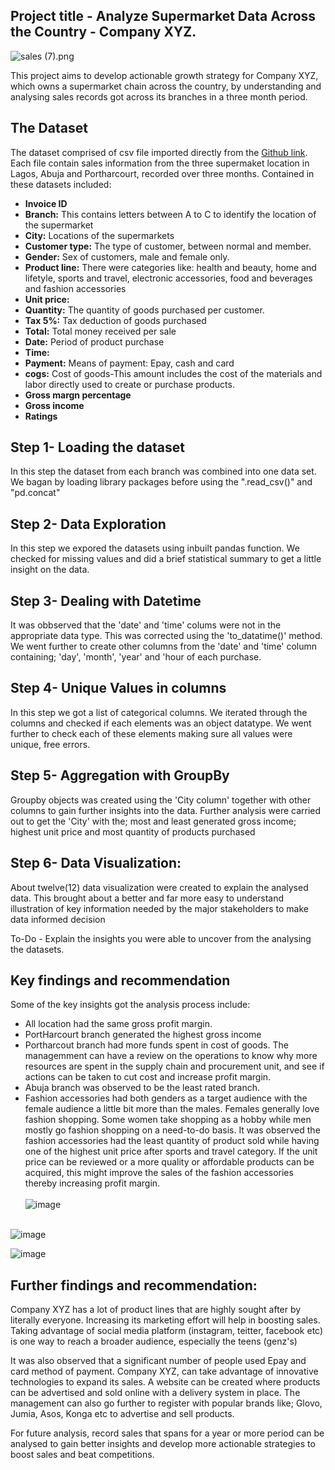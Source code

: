 ## Project title - Analyze Supermarket Data Across the Country - Company XYZ.
![sales (7).png](attachment:b5ae6573-2c23-4007-b936-422b848df8e4.png)

This project aims to develop actionable growth strategy for Company XYZ, which owns a supermarket chain across the country, by understanding and analysing sales records got across its branches in a three month period.


## The Dataset
The dataset comprised of csv file imported directly from the [Github link](https://github.com/Ustacky-dev/Pandas-Analytics-Project). Each file contain sales information from the three supermaket location in Lagos, Abuja and Portharcourt, recorded over three months. Contained in these datasets included:
- **Invoice ID**
- **Branch:** This contains letters between A to C to identify the location of the supermarket
- **City:** Locations of the supermarkets
- **Customer type:** The type of customer, between normal and member.
- **Gender:** Sex of customers, male and female only.
- **Product line:** There were categories like: health and beauty, home and lifetyle, sports and travel, electronic accessories, food and beverages and fashion accessories
- **Unit price:**
- **Quantity:** The quantity of goods purchased per customer.
- **Tax 5%:** Tax deduction of goods purchased
- **Total:** Total money received per sale
- **Date:** Period of product purchase
- **Time:**
- **Payment:** Means of payment: Epay, cash and card
- **cogs:** Cost of goods-This amount includes the cost of the materials and labor directly used to create or purchase products.
- **Gross margn percentage**
- **Gross income**
- **Ratings**

## Step 1- Loading the dataset
In this step the dataset from each branch was combined into one data set. We bagan by loading library packages before using the ".read_csv()" and "pd.concat"

## Step 2- Data Exploration
In this step we expored the datasets using inbuilt pandas function. We checked for missing values and did a brief statistical summary to get a little insight on the data. 

## Step 3- Dealing with Datetime
It was obbserved that the 'date' and 'time' colums were not in the appropriate data type. This was corrected using the 'to_datatime()' method. We went further to create other columns from the 'date' and 'time' column containing; 'day', 'month', 'year' and 'hour of each purchase.

## Step 4- Unique Values in columns
In this step we got a list of categorical columns. We iterated through the columns and checked if each elements was an object datatype. We went further to check each of these elements making sure all values were unique, free errors.

## Step 5- Aggregation with GroupBy
Groupby objects was created using the 'City column' together with other columns to gain further insights into the data. Further analysis were carried out to get the 'City' with the; most and least generated gross income; highest unit price and most quantity of products purchased

## Step 6- Data Visualization:
About twelve(12) data visualization were created to explain the analysed data. This brought about a better and far more easy to understand illustration of key information needed by the major stakeholders to make data informed decision 

To-Do - Explain the insights you were able to uncover from the analysing the datasets.

##  Key findings and recommendation
Some of the key insights got the analysis process include:
- All location had the same gross profit margin.
- PortHarcourt branch generated the highest gross income
- Portharcout branch had more funds spent in cost of goods. The managemment can have a review on the operations to know why more resources are spent in the supply chain and procurement unit, and see if actions can be taken to cut cost and increase profit margin.
- Abuja branch was observed to be the least rated branch. 
- Fashion accessories had both genders as a target audience with the female audience a little bit more than the males. Females generally love fashion shopping. Some women take shopping as a hobby while men mostly go fashion shopping on a need-to-do basis. It was observed the fashion accessories had the least quantity of product sold while having one of the highest unit price after sports and travel category. If the unit price can be reviewed or a more quality or affordable products can be acquired, this might improve the sales of the fashion accessories thereby increasing profit margin.<br><br>
![image](https://user-images.githubusercontent.com/58696972/180283606-2b0fbe65-ae1c-4253-9507-33442404abb8.png) <br><br>

![image](https://user-images.githubusercontent.com/58696972/180284608-ee6eb41c-9910-4fce-a736-90b2589ebea8.png)

![image](https://user-images.githubusercontent.com/58696972/180284671-8636c515-1d05-467a-b0ba-0ffa72398ecf.png)



## Further findings and recommendation:

Company XYZ has a lot of product lines that are highly sought after by literally everyone. Increasing its marketing effort will help in boosting sales. Taking advantage of social media platform (instagram, teitter, facebook etc) is one way to reach a broader audience, especially the teens (genz's) 

It was also observed that a significant number of people used Epay and card method of payment. Company XYZ, can take advantage of innovative technologies to expand its sales. A website can be created where products can be advertised and sold online with a delivery system in place. The management can also go further to register with popular brands like; Glovo, Jumia, Asos, Konga etc to advertise and sell  products.

For future analysis, record sales that spans for a year or more period can be analysed to gain better insights and develop more actionable strategies to boost sales and beat competitions.



